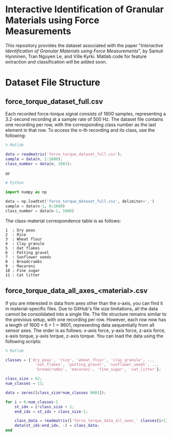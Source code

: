 # Interactive Identification of Granular Materials using Force Measurements

This repository provides the dataset associated with the paper "_Interactive Identification of Granular Materials using Force Measurements_", by Samuli Hynninen, Tran Nguyen Le, and Ville Kyrki. Matlab code for feature extraction and classification will be added soon.

# Dataset File Structure
## force_torque_dataset_full.csv
Each recorded force-torque signal consists of 1600 samples, representing a 3.2-second recording at a sample rate of 500 Hz. The dataset file contains one recording per row, with the corresponding class number as the last element in that row. To access the n-th recording and its class, use the following:

```matlab
% Matlab

data = readmatrix('force_torque_dataset_full.csv');
sample = data(n, 1:1600);
class_number = data(n, 1601);
```
or

```python
# Python

import numpy as np

data = np.loadtxt('force_torque_dataset_full.csv', delimiter=',')
sample = data(n-1, 0:1600)
class_number = data(n-1, 1600)
```

The class-material correspondence table is as follows:

```
1  : Dry peas
2  : Rice
3  : Wheat flour
4  : Clay granule
5  : Oat flakes
6  : Potting gravel
7  : Sunflower seeds
8  : Breadcrumbs
9  : Macaroni
10 : Fine sugar
11 : Cat litter
```
## force_torque_data_all_axes_\<material\>.csv
If you are interested in data from axes other than the x-axis, you can find it in material-specific files. Due to GitHub's file size limitations, all the data cannot be consolidated into a single file. The file structure remains similar to the previous setup, with one recording per row. However, each row now has a length of $1600 \times 6 + 1 = 9601$, representing data sequentially from all sensor axes. The order is as follows: x-axis force, y-axis force, z-axis force, x-axis torque, y-axis torque, z-axis torque. You can load the data using the following scripts:
```matlab
% Matlab

classes = {'dry_peas', 'rice', 'wheat_flour', 'clay_granule', ...
             'oat_flakes', 'potting_gravel', 'sunflower_seeds', ...
             'breadcrumbs', 'macaroni', 'fine_sugar', 'cat_litter'};

class_size = 62;
num_classes = 11;

data = zeros([class_size*num_classes 9601]);

for i = 0:num_classes-1
    st_idx = i*class_size + 1;
    end_idx = st_idx + class_size-1;

    class_data = readmatrix(['force_torque_data_all_axes_' classes{i+1} '.csv']);
    data(st_idx:end_idx, :) = class_data;
end


```


